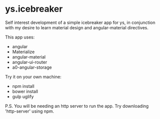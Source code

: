 # ys.icebreaker
Self interest development of a simple icebreaker app for ys, in conjunction with my desire to learn material design and angular-material directives.

This app uses:
 * angular
 * Materialize
 * angular-material
 * angular-ui-router
 * a0-angular-storage

Try it on your own machine:
 * npm install
 * bower install
 * gulp uglify

P.S. You will be needing an http server to run the app. Try downloading 'http-server' using npm.
